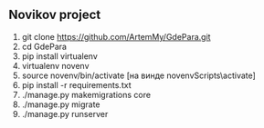 ## Novikov project

1. git clone https://github.com/ArtemMy/GdePara.git
2. cd GdePara
3. pip install virtualenv
4. virtualenv novenv
5. source novenv/bin/activate [на винде novenvScripts\activate]
6. pip install -r requirements.txt
7. ./manage.py makemigrations core
8. ./manage.py migrate
9. ./manage.py runserver
